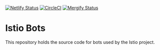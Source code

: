 [![Netlify Status](https://api.netlify.com/api/v1/badges/a715c78f-3246-45a0-b158-f0b884d163de/deploy-status)](https://app.netlify.com/sites/bots-istio-io/deploys)
[![CircleCI](https://circleci.com/gh/istio/bots.svg?style=svg)](https://circleci.com/gh/istio/bots)
[![Mergify Status](https://gh.mergify.io/badges/istio/bots.png?style=cut)](https://mergify.io)

# Istio Bots

This repository holds the source code for bots used by the Istio project.
